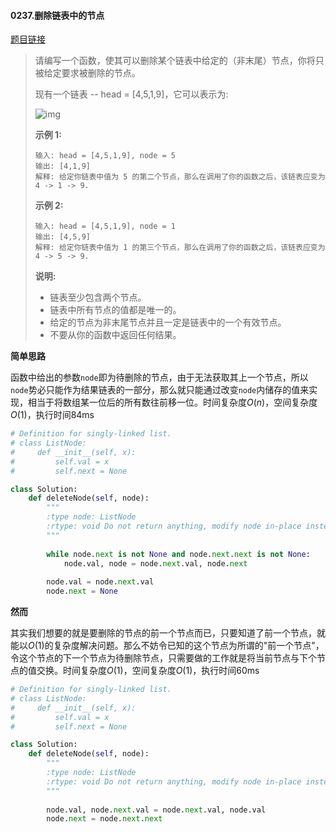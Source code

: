 #### 0237.删除链表中的节点

[题目链接](https://leetcode-cn.com/problems/delete-node-in-a-linked-list/)

> 请编写一个函数，使其可以删除某个链表中给定的（非末尾）节点，你将只被给定要求被删除的节点。
>
> 现有一个链表 -- head = [4,5,1,9]，它可以表示为:
>
> ![img](https://assets.leetcode-cn.com/aliyun-lc-upload/uploads/2019/01/19/237_example.png)
>
>  
>
> **示例 1:**
>
> ```
> 输入: head = [4,5,1,9], node = 5
> 输出: [4,1,9]
> 解释: 给定你链表中值为 5 的第二个节点，那么在调用了你的函数之后，该链表应变为 4 -> 1 -> 9.
> ```
>
> **示例 2:**
>
> ```
> 输入: head = [4,5,1,9], node = 1
> 输出: [4,5,9]
> 解释: 给定你链表中值为 1 的第三个节点，那么在调用了你的函数之后，该链表应变为 4 -> 5 -> 9.
> ```
>
>  
>
> **说明:**
>
> - 链表至少包含两个节点。
> - 链表中所有节点的值都是唯一的。
> - 给定的节点为非末尾节点并且一定是链表中的一个有效节点。
> - 不要从你的函数中返回任何结果。

**简单思路**

函数中给出的参数```node```即为待删除的节点，由于无法获取其上一个节点，所以```node```势必只能作为结果链表的一部分，那么就只能通过改变```node```内储存的值来实现，相当于将数组某一位后的所有数往前移一位。时间复杂度$O(n)$，空间复杂度$O(1)$，执行时间84ms

```python
# Definition for singly-linked list.
# class ListNode:
#     def __init__(self, x):
#         self.val = x
#         self.next = None

class Solution:
    def deleteNode(self, node):
        """
        :type node: ListNode
        :rtype: void Do not return anything, modify node in-place instead.
        """
        
        while node.next is not None and node.next.next is not None:
            node.val, node = node.next.val, node.next
        
        node.val = node.next.val
        node.next = None
```

**然而**

其实我们想要的就是要删除的节点的前一个节点而已，只要知道了前一个节点，就能以$O(1)$的复杂度解决问题。那么不妨令已知的这个节点为所谓的"前一个节点"，令这个节点的下一个节点为待删除节点，只需要做的工作就是将当前节点与下个节点的值交换。时间复杂度$O(1)$，空间复杂度$O(1)$，执行时间60ms

```python
# Definition for singly-linked list.
# class ListNode:
#     def __init__(self, x):
#         self.val = x
#         self.next = None

class Solution:
    def deleteNode(self, node):
        """
        :type node: ListNode
        :rtype: void Do not return anything, modify node in-place instead.
        """
        
        node.val, node.next.val = node.next.val, node.val
        node.next = node.next.next
```

